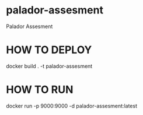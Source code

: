 # palador-assesment

Palador Assesment

# HOW TO DEPLOY

docker build . -t palador-assesment

# HOW TO RUN

docker run -p 9000:9000 -d palador-assesment:latest
